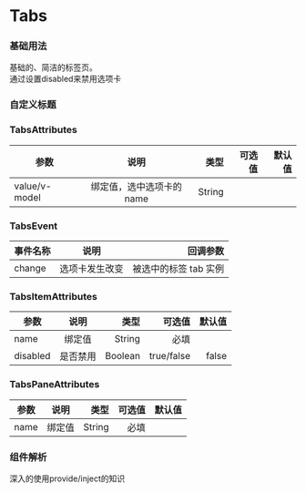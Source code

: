 # Tabs
### 基础用法
基础的、简洁的标签页。  
通过设置disabled来禁用选项卡
<ClientOnly>
  <Tabs-Default></Tabs-Default>
</ClientOnly>

### 自定义标题
<ClientOnly>
  <Tabs-Title></Tabs-Title>
</ClientOnly>

### TabsAttributes
| 参数        | 说明           | 类型|可选值|默认值|
| ------------- |:-------------:| -----:| -----:| -----:|
|value/v-model      |绑定值，选中选项卡的 name|String|||
### TabsEvent
| 事件名称        | 说明           | 回调参数|
| ------------- |:-------------:| -----:|
|change      |选项卡发生改变|被选中的标签 tab 实例|
### TabsItemAttributes
| 参数        | 说明           | 类型|可选值|默认值|
| ------------- |:-------------:| -----:| -----:| -----:|
|name|绑定值|String|必填||
|disabled|是否禁用|Boolean|true/false|false|
### TabsPaneAttributes
| 参数        | 说明           | 类型|可选值|默认值|
| ------------- |:-------------:| -----:| -----:| -----:|
|name|绑定值|String|必填||
### 组件解析
深入的使用provide/inject的知识 
